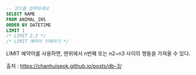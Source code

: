 ```sql
-- 코드를 입력하세요
SELECT NAME 
FROM ANIMAL_INS 
ORDER BY DATETIME
LIMIT 1
/* LIMIT 2,3 */
/* LIMIT 예약어 이해하기 */
```

LIMIT 예약어를 사용하면, 맨위에서 n번째 또는 n2~n3 사이의 행들을 가져올 수 있다.

출처 : https://chanhuiseok.github.io/posts/db-3/


